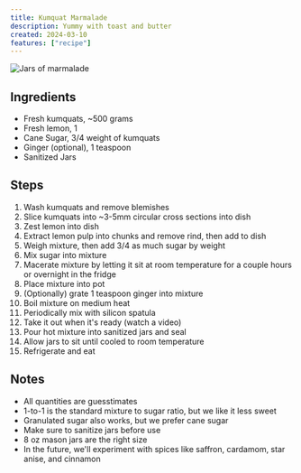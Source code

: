 ```yaml
---
title: Kumquat Marmalade
description: Yummy with toast and butter
created: 2024-03-10
features: ["recipe"]
---
```


![Jars of marmalade](/assets/kumquat-marmalade-recipe/jars-of-marmalade.avif#small)

## Ingredients

- Fresh kumquats, ~500 grams
- Fresh lemon, 1
- Cane Sugar, 3/4 weight of kumquats
- Ginger (optional), 1 teaspoon
- Sanitized Jars

## Steps

1. Wash kumquats and remove blemishes
1. Slice kumquats into ~3-5mm circular cross sections into dish
1. Zest lemon into dish
1. Extract lemon pulp into chunks and remove rind, then add to dish
1. Weigh mixture, then add 3/4 as much sugar by weight
1. Mix sugar into mixture
1. Macerate mixture by letting it sit at room temperature for a couple hours or
   overnight in the fridge
1. Place mixture into pot
1. (Optionally) grate 1 teaspoon ginger into mixture
1. Boil mixture on medium heat
1. Periodically mix with silicon spatula
1. Take it out when it's ready (watch a video)
1. Pour hot mixture into sanitized jars and seal
1. Allow jars to sit until cooled to room temperature
1. Refrigerate and eat

## Notes

- All quantities are guesstimates
- 1-to-1 is the standard mixture to sugar ratio, but we like it less sweet
- Granulated sugar also works, but we prefer cane sugar
- Make sure to sanitize jars before use
- 8 oz mason jars are the right size
- In the future, we'll experiment with spices like saffron, cardamom, star
  anise, and cinnamon
